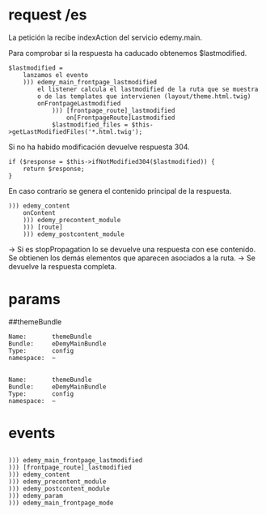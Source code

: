 request /es
===========

La petición la recibe indexAction del servicio edemy.main.

Para comprobar si la respuesta ha caducado obtenemos $lastmodified.

    $lastmodified =
        lanzamos el evento 
        ))) edemy_main_frontpage_lastmodified
            el listener calcula el lastmodified de la ruta que se muestra
            o de las templates que intervienen (layout/theme.html.twig)
            onFrontpageLastmodified
                ))) [frontpage_route]_lastmodified
                    on[FrontpageRoute]Lastmodified
                $lastmodified_files = $this->getLastModifiedFiles('*.html.twig');

Si no ha habido modificación devuelve respuesta 304.
    
    if ($response = $this->ifNotModified304($lastmodified)) {
        return $response;
    }

En caso contrario se genera el contenido principal de la respuesta.

    ))) edemy_content
        onContent
        ))) edemy_precontent_module
        ))) [route]
        ))) edemy_postcontent_module
    
-> Si es stopPropagation lo se devuelve una respuesta con ese contenido.
Se obtienen los demás elementos que aparecen asociados a la ruta.
-> Se devuelve la respuesta completa.


params
======

##themeBundle

    Name:       themeBundle
    Bundle:     eDemyMainBundle
    Type:       config
    namespace:  ~
    
##

    Name:       themeBundle
    Bundle:     eDemyMainBundle
    Type:       config
    namespace:  ~

events
======

##

    ))) edemy_main_frontpage_lastmodified
    ))) [frontpage_route]_lastmodified
    ))) edemy_content
    ))) edemy_precontent_module
    ))) edemy_postcontent_module
    ))) edemy_param
    ))) edemy_main_frontpage_mode